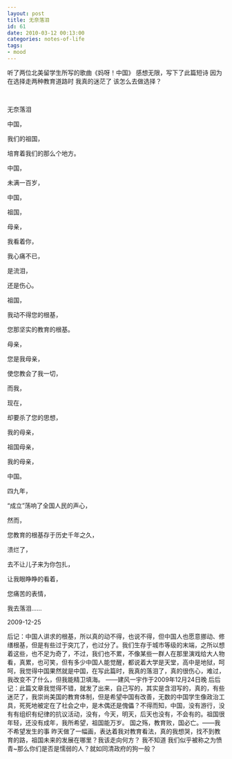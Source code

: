 ```yaml
---
layout: post
title: 无奈落泪
id: 61
date: 2010-03-12 00:13:00
categories: notes-of-life
tags:
- mood
---
```


听了两位北美留学生所写的歌曲《妈呀！中国》 感想无限，写下了此篇短诗 因为在选择走两种教育道路时 我真的迷茫了 该怎么去做选择？ 

<!-- more -->  

无奈落泪

 中国，

 我们的祖国， 

 培育着我们的那么个地方。

 中国，

 未满一百岁，

 中国，

 祖国，

 母亲，

 我看着你，

 我心痛不已，

 是流泪，

 还是伤心。

 祖国，

 我动不得您的根基，

 您那坚实的教育的根基。

 母亲，

 您是我母亲，

 使您教会了我一切，

 而我，

 现在，

 却要杀了您的思想，

 我的母亲，

 祖国母亲，

 我的母亲，

 中国。

 四九年，

 “成立”荡响了全国人民的声心，

 然而，

 您教育的根基存于历史千年之久，

 溃烂了，

 去不让儿子来为你包扎，

 让我眼睁睁的看着，

 您痛苦的表情，

 我去落泪……



2009-12-25

后记：中国人讲求的根基，所以真的动不得，也说不得，但中国人也愿意挪动、修缮根基，但是有些过于突兀了，也过分了。我们生存于城市等级的末端，之所以想着这些，也不足为奇了，不过，我们也不累，不像某些一群人在那里演戏给大人物看，真累，也可笑，但有多少中国人能觉醒，都说着大学是天堂，高中是地狱，呵呵，我觉得中国果然就是中国，在写此篇时，我真的落泪了，真的很伤心，难过，我改变不了什么，但我能精卫填海。 ——建风一宇作于2009年12月24日晚 后后记：此篇文章我觉得不错，就发了出来，自己写的，其实是含泪写的，真的，有些迷茫了，我崇尚美国的教育体制，但是希望中国有改善，无数的中国学生像政治工具，死死地被定在了社会之中，是木偶还是傀儡？不得而知，中国，没有游行，没有有组织有纪律的抗议活动，没有，今天，明天，后天也没有，不会有的。祖国很年轻，还没有成年，我所希望，祖国能万岁。 国之殇，教育败，国必亡。——我不希望发生的事 昨天做了一幅画，表达着我对教育看法，真的我想哭，找不到教育的路，祖国未来的发展在哪里？我该走向何方？ 我不知道 我们似乎被称之为愤青~那么你们是否是懦弱的人？就如同清政府的狗一般？